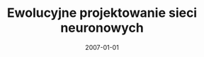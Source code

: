 ---
# Documentation: https://wowchemy.com/docs/managing-content/

title: Ewolucyjne projektowanie sieci neuronowych
subtitle: ''
summary: ''
authors:
- kwasnicka
tags: []
categories: []
date: '2007-01-01'
lastmod: 2022-10-07T05:00:47Z
featured: false
draft: false

# Featured image
# To use, add an image named `featured.jpg/png` to your page's folder.
# Focal points: Smart, Center, TopLeft, Top, TopRight, Left, Right, BottomLeft, Bottom, BottomRight.
image:
  caption: ''
  focal_point: ''
  preview_only: false

# Projects (optional).
#   Associate this post with one or more of your projects.
#   Simply enter your project's folder or file name without extension.
#   E.g. `projects = ["internal-project"]` references `content/project/deep-learning/index.md`.
#   Otherwise, set `projects = []`.
projects: []
publishDate: '2022-10-07T05:00:46.141300Z'
publication_types:
- '5'
abstract: ''
publication: '*Oficyna Wydaw. PWroc.*'
---